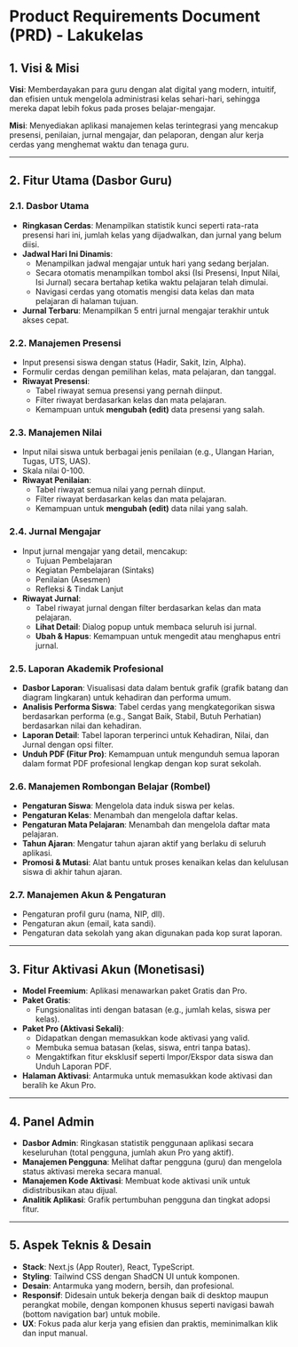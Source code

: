 # Product Requirements Document (PRD) - Lakukelas

## 1. Visi & Misi

**Visi**: Memberdayakan para guru dengan alat digital yang modern, intuitif, dan efisien untuk mengelola administrasi kelas sehari-hari, sehingga mereka dapat lebih fokus pada proses belajar-mengajar.

**Misi**: Menyediakan aplikasi manajemen kelas terintegrasi yang mencakup presensi, penilaian, jurnal mengajar, dan pelaporan, dengan alur kerja cerdas yang menghemat waktu dan tenaga guru.

---

## 2. Fitur Utama (Dasbor Guru)

### 2.1. Dasbor Utama
- **Ringkasan Cerdas**: Menampilkan statistik kunci seperti rata-rata presensi hari ini, jumlah kelas yang dijadwalkan, dan jurnal yang belum diisi.
- **Jadwal Hari Ini Dinamis**:
    - Menampilkan jadwal mengajar untuk hari yang sedang berjalan.
    - Secara otomatis menampilkan tombol aksi (Isi Presensi, Input Nilai, Isi Jurnal) secara bertahap ketika waktu pelajaran telah dimulai.
    - Navigasi cerdas yang otomatis mengisi data kelas dan mata pelajaran di halaman tujuan.
- **Jurnal Terbaru**: Menampilkan 5 entri jurnal mengajar terakhir untuk akses cepat.

### 2.2. Manajemen Presensi
- Input presensi siswa dengan status (Hadir, Sakit, Izin, Alpha).
- Formulir cerdas dengan pemilihan kelas, mata pelajaran, dan tanggal.
- **Riwayat Presensi**:
    - Tabel riwayat semua presensi yang pernah diinput.
    - Filter riwayat berdasarkan kelas dan mata pelajaran.
    - Kemampuan untuk **mengubah (edit)** data presensi yang salah.

### 2.3. Manajemen Nilai
- Input nilai siswa untuk berbagai jenis penilaian (e.g., Ulangan Harian, Tugas, UTS, UAS).
- Skala nilai 0-100.
- **Riwayat Penilaian**:
    - Tabel riwayat semua nilai yang pernah diinput.
    - Filter riwayat berdasarkan kelas dan mata pelajaran.
    - Kemampuan untuk **mengubah (edit)** data nilai yang salah.

### 2.4. Jurnal Mengajar
- Input jurnal mengajar yang detail, mencakup:
    - Tujuan Pembelajaran
    - Kegiatan Pembelajaran (Sintaks)
    - Penilaian (Asesmen)
    - Refleksi & Tindak Lanjut
- **Riwayat Jurnal**:
    - Tabel riwayat jurnal dengan filter berdasarkan kelas dan mata pelajaran.
    - **Lihat Detail**: Dialog popup untuk membaca seluruh isi jurnal.
    - **Ubah & Hapus**: Kemampuan untuk mengedit atau menghapus entri jurnal.

### 2.5. Laporan Akademik Profesional
- **Dasbor Laporan**: Visualisasi data dalam bentuk grafik (grafik batang dan diagram lingkaran) untuk kehadiran dan performa umum.
- **Analisis Performa Siswa**: Tabel cerdas yang mengkategorikan siswa berdasarkan performa (e.g., Sangat Baik, Stabil, Butuh Perhatian) berdasarkan nilai dan kehadiran.
- **Laporan Detail**: Tabel laporan terperinci untuk Kehadiran, Nilai, dan Jurnal dengan opsi filter.
- **Unduh PDF (Fitur Pro)**: Kemampuan untuk mengunduh semua laporan dalam format PDF profesional lengkap dengan kop surat sekolah.

### 2.6. Manajemen Rombongan Belajar (Rombel)
- **Pengaturan Siswa**: Mengelola data induk siswa per kelas.
- **Pengaturan Kelas**: Menambah dan mengelola daftar kelas.
- **Pengaturan Mata Pelajaran**: Menambah dan mengelola daftar mata pelajaran.
- **Tahun Ajaran**: Mengatur tahun ajaran aktif yang berlaku di seluruh aplikasi.
- **Promosi & Mutasi**: Alat bantu untuk proses kenaikan kelas dan kelulusan siswa di akhir tahun ajaran.

### 2.7. Manajemen Akun & Pengaturan
- Pengaturan profil guru (nama, NIP, dll).
- Pengaturan akun (email, kata sandi).
- Pengaturan data sekolah yang akan digunakan pada kop surat laporan.

---

## 3. Fitur Aktivasi Akun (Monetisasi)

- **Model Freemium**: Aplikasi menawarkan paket Gratis dan Pro.
- **Paket Gratis**:
    - Fungsionalitas inti dengan batasan (e.g., jumlah kelas, siswa per kelas).
- **Paket Pro (Aktivasi Sekali)**:
    - Didapatkan dengan memasukkan kode aktivasi yang valid.
    - Membuka semua batasan (kelas, siswa, entri tanpa batas).
    - Mengaktifkan fitur eksklusif seperti Impor/Ekspor data siswa dan Unduh Laporan PDF.
- **Halaman Aktivasi**: Antarmuka untuk memasukkan kode aktivasi dan beralih ke Akun Pro.

---

## 4. Panel Admin

- **Dasbor Admin**: Ringkasan statistik penggunaan aplikasi secara keseluruhan (total pengguna, jumlah akun Pro yang aktif).
- **Manajemen Pengguna**: Melihat daftar pengguna (guru) dan mengelola status aktivasi mereka secara manual.
- **Manajemen Kode Aktivasi**: Membuat kode aktivasi unik untuk didistribusikan atau dijual.
- **Analitik Aplikasi**: Grafik pertumbuhan pengguna dan tingkat adopsi fitur.

---

## 5. Aspek Teknis & Desain

- **Stack**: Next.js (App Router), React, TypeScript.
- **Styling**: Tailwind CSS dengan ShadCN UI untuk komponen.
- **Desain**: Antarmuka yang modern, bersih, dan profesional.
- **Responsif**: Didesain untuk bekerja dengan baik di desktop maupun perangkat mobile, dengan komponen khusus seperti navigasi bawah (bottom navigation bar) untuk mobile.
- **UX**: Fokus pada alur kerja yang efisien dan praktis, meminimalkan klik dan input manual.
